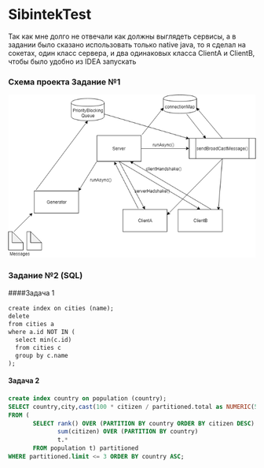 # SibintekTest

Так как мне долго не отвечали как должны выглядеть сервисы, а в задании было сказано использовать только native java,
то я сделал на сокетах, один класс сервера, и два одинаковых класса ClientA и ClientB, чтобы было удобно из IDEA запускать

### Схема проекта Задание №1
[![Alt text](https://github.com/AlexLyr/SibintekTest/blob/master/scheme.png)](https://github.com/AlexLyr/SibintekTest/blob/master/scheme.png)


### Задание №2 (SQL)
####Задача 1
```sql92
create index on cities (name);
delete
from cities a
where a.id NOT IN (
  select min(c.id)
  from cities c
  group by c.name
);
```

#### Задача 2
```sql
create index country on population (country);
SELECT country,city,cast(100 * citizen / partitioned.total as NUMERIC(5, 2))
FROM (
       SELECT rank() OVER (PARTITION BY country ORDER BY citizen DESC) "limit",
              sum(citizen) OVER (PARTITION BY country)                 "total",
              t.*
       FROM population t) partitioned
WHERE partitioned.limit <= 3 ORDER BY country ASC;
```